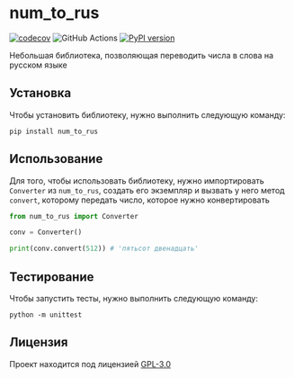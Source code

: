 # num\_to\_rus

[![codecov](https://codecov.io/gh/artemowkin/num_to_rus/branch/main/graph/badge.svg?token=UO7R3HM5FH)](https://codecov.io/gh/artemowkin/num_to_rus)
![GitHub Actions](https://github.com/artemowkin/num_to_rus/actions/workflows/workflow.yml/badge.svg)
[![PyPI version](https://badge.fury.io/py/num-to-rus.svg)](https://badge.fury.io/py/num-to-rus)

Небольшая библиотека, позволяющая переводить числа в слова на русском
языке

## Установка

Чтобы установить библиотеку, нужно выполнить следующую команду:

```
pip install num_to_rus
```

## Использование

Для того, чтобы использовать библиотеку, нужно импортировать
`Converter` из `num_to_rus`, создать его экземпляр и вызвать
у него метод `convert`, которому передать число, которое нужно конвертировать

```python
from num_to_rus import Converter

conv = Converter()

print(conv.convert(512)) # 'пятьсот двенадцать'
```

## Тестирование

Чтобы запустить тесты, нужно выполнить следующую команду:

```
python -m unittest
```

## Лицензия

Проект находится под лицензией [GPL-3.0](LICENSE.txt)

